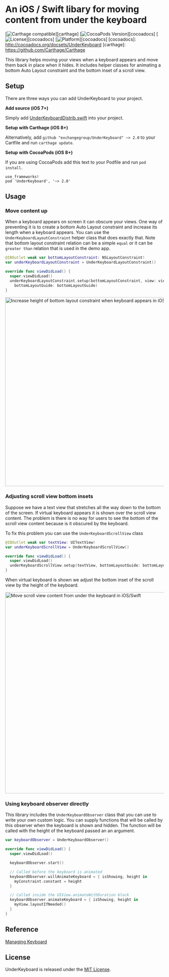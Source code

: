 # An iOS / Swift libary for moving content from under the keyboard

[![Carthage compatible](https://img.shields.io/badge/Carthage-compatible-4BC51D.svg?style=flat)][carthage]
[![CocoaPods Version](https://img.shields.io/cocoapods/v/UnderKeyboard.svg?style=flat)][cocoadocs]
[![License](https://img.shields.io/cocoapods/l/UnderKeyboard.svg?style=flat)][cocoadocs]
[![Platform](https://img.shields.io/cocoapods/p/UnderKeyboard.svg?style=flat)][cocoadocs]
[cocoadocs]: http://cocoadocs.org/docsets/UnderKeyboard
[carthage]: https://github.com/Carthage/Carthage

This library helps moving your views when a keyboard appears and move them back in place when it hides.
It includes helper classes for animating a bottom Auto Layout constraint and the bottom inset of a scroll view.


## Setup

There are three ways you can add UnderKeyboard to your project.

**Add source (iOS 7+)**

Simply add [UnderKeyboardDistrib.swift](https://github.com/exchangegroup/UnderKeyboard/blob/master/Distrib/UnderKeyboardDistrib.swift) into your project.

**Setup with Carthage (iOS 8+)**

Alternatively, add `github "exchangegroup/UnderKeyboard" ~> 2.0` to your Cartfile and run `carthage update`.

**Setup with CocoaPods (iOS 8+)**

If you are using CocoaPods add this text to your Podfile and run `pod install`.

    use_frameworks!
    pod 'UnderKeyboard', '~> 2.0'


## Usage


### Move content up

When a keyboard appears on screen it can obscure your views. One way of preventing it is to create a bottom Auto Layout constraint and increase its length when a keyboard appears. You can use the `UnderKeyboardLayoutConstraint` helper class that does exactly that. Note that bottom layout constraint relation can be a simple `equal` or it can be `greater than` relation that is used in the demo app.

```Swift
@IBOutlet weak var bottomLayoutConstraint: NSLayoutConstraint!
var underKeyboardLayoutConstraint = UnderKeyboardLayoutConstraint()

override func viewDidLoad() {
  super.viewDidLoad()
  underKeyboardLayoutConstraint.setup(bottomLayoutConstraint, view: view,
    bottomLayoutGuide: bottomLayoutGuide)
}
```

<img src='https://raw.githubusercontent.com/exchangegroup/UnderKeyboard/master/Graphics/bottom_constraint.png' alt='Increase height of bottom layout constraint when keyboard appears in iOS' width='601'>


### Adjusting scroll view bottom insets

Suppose we have a text view that stretches all the way down to the bottom of the screen. If virtual keyboard appears it is shown over the scroll view content. The problem is there is no way for users to see the bottom of the scroll view content because is it obscured by the keyboard.

To fix this problem you can use the `UnderKeyboardScrollView` class

```Swift
@IBOutlet weak var textView: UITextView!
var underKeyboardScrollView = UnderKeyboardScrollView()

override func viewDidLoad() {
  super.viewDidLoad()
  underKeyboardScrollView.setup(textView, bottomLayoutGuide: bottomLayoutGuide)
}
```


When virtual keyboard is shown we adjust the bottom inset of the scroll view by the height of the keyboard.

<img src="https://raw.githubusercontent.com/exchangegroup/UnderKeyboard/master/Graphics/under_the_keyboard_ios.png" alt="Move scroll view content from under the keyboard in iOS/Swift" width="640" />


### Using keyboard observer directly

This library includes the `UnderKeyboardObserver` class that you can use to write your own custom logic. You can supply functions that will be called by this observer when the keyboard is shown and hidden. The function will be called with the height of the keyboard passed an an argument.

```Swift
var keyboardObserver = UnderKeyboardObserver()

override func viewDidLoad() {
  super.viewDidLoad()

  keyboardObserver.start()

  // Called before the keyboard is animated
  keyboardObserver.willAnimateKeyboard = { isShowing, height in
    myConstraint.constant = height
  }

  // Called inside the UIView.animateWithDuration block
  keyboardObserver.animateKeyboard = { isShowing, height in
    myView.layoutIfNeeded()
  }
}
```


## Reference

[Managing Keyboard](https://developer.apple.com/library/ios/documentation/StringsTextFonts/Conceptual/TextAndWebiPhoneOS/KeyboardManagement/KeyboardManagement.html)

## License

UnderKeyboard is released under the [MIT License](LICENSE).
